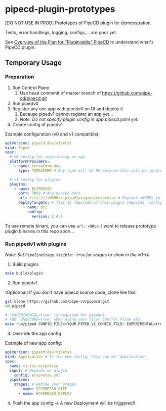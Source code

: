 # pipecd-plugin-prototypes
[DO NOT USE IN PROD] Prototypes of PipeCD plugin for demonstration.

Tests, error handlings, logging, configs,... are poor yet.

See [Overview of the Plan for "Pluginnable" PipeCD](https://pipecd.dev/blog/2024/11/28/overview-of-the-plan-for-pluginnable-pipecd/) to understand what's PipeCD plugin.

## Temporary Usage

### Preparation


1. Run Control Plane
   1. Use head commmit of master branch of https://github.com/pipe-cd/pipecd.git
2. Run pipedv0
3. Register any one app with pipedv0 on UI and deploy it
   1. Because pipedv1 cannot register an app yet...
   2. _Note: Do not specify plugin config in app.pipecd.yaml yet._
4. Create config of pipedv1

Example configuration (v0 and v1 compatible):
```yaml
apiVersion: pipecd.dev/v1beta1
kind: Piped
spec:
  # v0 config for registering an app
  platformProviders:
    - name: terraform-dev
      type: TERRAFORM # Any type will be OK because this will be ignored in v1.

  # v1 config for plugins
  plugins:
    - name: ECSPRESSO
      port: 7003 # Any unused port
      url: file:///<HOME>/.piped/plugins/ecspresso # Replace <HOME> to your home dir
      deployTargets: # This is requried if this plugin requires `config`.
        - name: dt1
          config:
            version: 2.4.5
```

To use remote binary, you can use `url: <URL>`.
I want to release prototype plugin binaries in this repo soon...

### Run pipedv1 with plugins

_Note: Set `PipelineStage.Visible: true` for stages to show in the v0-UI._

1. Build plugins
```sh
make build/plugin
```

2. Run pipedv1

(Optionnal) If you don't have pipecd source code, clone like this:
```sh
git clone https://github.com/pipe-cd/pipecd.git
cd pipecd
```

```sh
# 'EXPERIMENTAL=true' is required for pipedv1.
# Add `INSECURE=true` when using your local Control Plane etc.
make run/piped CONFIG_FILE=<YOUR_PIPED_V1_CONFIG_FILE> EXPERIMENTAL=true
```

3. Override the app config

Example of new app config:
```yaml
apiVersion: pipecd.dev/v1beta1
kind: Application # In the new config, this can be 'Application'.
spec:
  name: v1-try-ecspresso
  input: # Depends on plugin
    config: ecspresso.yml
  pipeline:
    stages: # Define your stages
      - name: ECSPRESSO_DIFF
      - name: ECSPRESSO_DEPLOY
```

4. Push the app config  -> A new Deployment will be triggered!!

